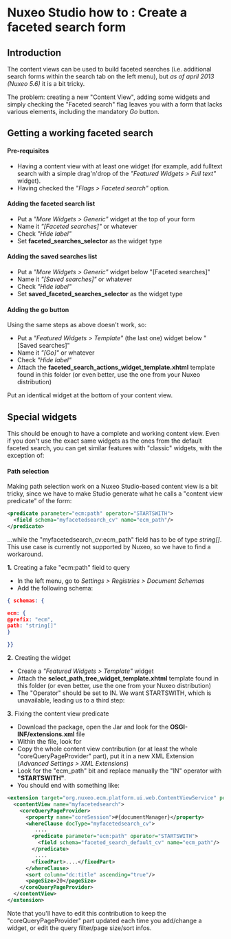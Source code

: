 Nuxeo Studio how to : Create a faceted search form
==================================================

## Introduction

The content views can be used to build faceted searches (i.e. additional search forms within the search tab on the left menu), but *as of april 2013 (Nuxeo 5.6)* it is a bit tricky.

The problem: creating a new "Content View", adding some widgets and simply checking the "Faceted search" flag leaves you with a form that lacks various elements, including the mandatory *Go* button.

## Getting a working faceted search

#### Pre-requisites

* Having a content view with at least one widget (for example, add fulltext search with a simple drag'n'drop of the *"Featured Widgets > Full text"* widget).
* Having checked the *"Flags > Faceted search"* option.

#### Adding the faceted search list

* Put a *"More Widgets > Generic"* widget at the top of your form
* Name it *"[Faceted searches]"* or whatever
* Check *"Hide label"*
* Set **faceted_searches_selector** as the widget type

#### Adding the saved searches list

* Put a *"More Widgets > Generic"* widget below "\[Faceted searches\]"
* Name it *"[Saved searches]"* or whatever
* Check *"Hide label"*
* Set **saved_faceted_searches_selector** as the widget type

#### Adding the go button

Using the same steps as above doesn't work, so:

* Put a *"Featured Widgets > Template"* (the last one) widget below "\[Saved searches\]"
* Name it *"[Go]"* or whatever
* Check *"Hide label"*
* Attach the **faceted_search_actions_widget_template.xhtml** template found in this folder (or even better, use the one from your Nuxeo distribution)

Put an identical widget at the bottom of your content view.

## Special widgets

This should be enough to have a complete and working content view. Even if you don't use the exact same widgets as the ones from the default faceted search, you can get similar features with "classic" widgets, with the exception of:

#### Path selection

Making path selection work on a Nuxeo Studio-based content view is a bit tricky, since we have to make Studio generate what he calls a "content view predicate" of the form:

```xml
<predicate parameter="ecm:path" operator="STARTSWITH">
  <field schema="myfacetedsearch_cv" name="ecm_path"/>
</predicate>
```

...while the "myfacetedsearch_cv:ecm_path" field has to be of type *string[]*. This use case is currently not supported by Nuxeo, so we have to find a workaround.

**1.** Creating a fake "ecm:path" field to query

* In the left menu, go to *Settings > Registries > Document Schemas*
* Add the following schema:

```json
{ schemas: {

ecm: {
@prefix: "ecm",
path: "string[]"
}

}}
```

**2.** Creating the widget

* Create a *"Featured Widgets > Template"* widget
* Attach the **select_path_tree_widget_template.xhtml** template found in this folder (or even better, use the one from your Nuxeo distribution)
* The "Operator" should be set to IN. We want STARTSWITH, which is unavailable, leading us to a third step:

**3.** Fixing the content view predicate

* Download the package, open the Jar and look for the **OSGI-INF/extensions.xml** file
* Within the file, look for **<contentview name="mycontentview">**
* Copy the whole content view contribution (or at least the whole "coreQueryPageProvider" part), put it in a new XML Extension (*Advanced Settings > XML Extensions*)
* Look for the "ecm_path" bit and replace manually the "IN" operator with **"STARTSWITH"**.
* You should end with something like:

```xml
<extension target="org.nuxeo.ecm.platform.ui.web.ContentViewService" point="contentViews">
  <contentView name="myfacetedsearch">
    <coreQueryPageProvider>
      <property name="coreSession">#{documentManager}</property>
      <whereClause docType="myfacetedsearch_cv">
         ....
        <predicate parameter="ecm:path" operator="STARTSWITH">
          <field schema="faceted_search_default_cv" name="ecm_path"/>
        </predicate>
         ....
        <fixedPart>....</fixedPart>
      </whereClause>
      <sort column="dc:title" ascending="true"/>
      <pageSize>20</pageSize>
    </coreQueryPageProvider>
  </contentView>
</extension>
```

Note that you'll have to edit this contribution to keep the "coreQueryPageProvider" part updated each time you add/change a widget, or edit the query filter/page size/sort infos.
